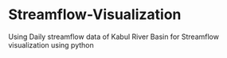 # Streamflow-Visualization
Using Daily streamflow data of Kabul River Basin for Streamflow visualization using python

